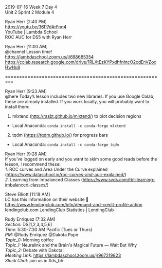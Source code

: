 
2019-07-16 Week 7 Day 4   
Unit 2 Sprint 2 Module 4     

Ryan Herr [2:40 PM]  
https://youtu.be/36P7dArFnq4  
YouTube | Lambda School  
ROC AUC for DS5 with Ryan Herr  

Ryan Herr [11:00 AM]  
@channel Lesson time!   
https://lambdaschool.zoom.us/j/668685354   
https://colab.research.google.com/drive/1RLXtEzKYPxdhfnhtcO2cdEnVZoxHwHu8

========================================================= 

Ryan Herr [9:23 AM]  
@here Today’s lesson includes two new libraries. If you use Google Colab, these are already installed. If you work locally, you will probably want to install them:  

1. mlxtend (http://rasbt.github.io/mlxtend/) to plot decision regions  
- Local Anaconda: `conda install -c conda-forge mlxtend`  

2. tqdm (https://tqdm.github.io/) for progress bars  
- Local Anaconda: `conda install -c conda-forge tqdm`   

Ryan Herr [9:28 AM]  
If you’ve logged on early and you want to skim some good reads before the lesson, I recommend these:  
*1.* ROC curves and Area Under the Curve explained (https://www.dataschool.io/roc-curves-and-auc-explained/)  
*2.* Learning from Imbalanced Classes (https://www.svds.com/tbt-learning-imbalanced-classes/)    

Steve Elliott [11:18 AM]  
LC has this information on their website :slightly_smiling_face:   
https://www.lendingclub.com/info/demand-and-credit-profile.action  
lendingclub.com 
LendingClub Statistics | LendingClub 

Rudy Enriquez [7:32 AM]  
*Section:* DS[1,2,3,4,5,6]  
*Time:* 5:30-7:30 AM Pacific (Tues or Thurs)  
*PM:* @Rudy Enriquez @Dakota Pope  
*Topic_0:* Morning coffee  
*Topic_1:* Neuralink and the Brain's Magical Future — Wait But Why  
*Topic_2:* Debate with Dakota!  
*Meeting Link:* https://lambdaschool.zoom.us/j/967219823    
*Slack Chat:* join us in #ds_bh  
